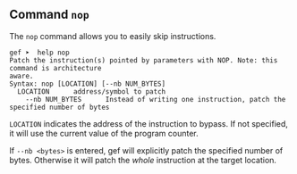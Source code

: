 ## Command `nop`

The `nop` command allows you to easily skip instructions.

```
gef ➤  help nop
Patch the instruction(s) pointed by parameters with NOP. Note: this command is architecture
aware.
Syntax: nop [LOCATION] [--nb NUM_BYTES]
  LOCATION      address/symbol to patch
    --nb NUM_BYTES      Instead of writing one instruction, patch the specified number of bytes
```

`LOCATION` indicates the address of the instruction to bypass. If not
specified, it will use the current value of the program counter.

If `--nb <bytes>` is entered, gef will explicitly patch the specified number of
bytes.  Otherwise it will patch the _whole_ instruction at the target location.
